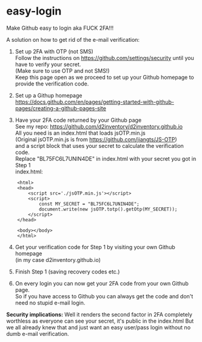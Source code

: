 # easy-login
Make Github easy to login aka FUCK 2FA!!!



A solution on how to get rid of the e-mail verification:

1. Set up 2FA with OTP (not SMS)  
Follow the instructions on https://github.com/settings/security until you have to verify your secret.  
(Make sure to use OTP and not SMS!)  
Keep this page open as we proceed to set up your Github homepage to provide the verification code.

2. Set up a Githup homepage  
https://docs.github.com/en/pages/getting-started-with-github-pages/creating-a-github-pages-site
   
3. Have your 2FA code returned by your Github page  
See my repo: https://github.com/d2inventory/d2inventory.github.io  
All you need is an index.html that loads jsOTP.min.js  
(Original jsOTP.min.js is from https://github.com/jiangts/JS-OTP)  
and a script block that uses your secret to calculate the verification code.  
Replace "BL75FC6L7UNIN4DE" in index.html with your secret you got in Step 1  
index.html:
```
    <html>
    <head>
        <script src='./jsOTP.min.js'></script>
        <script>
            const MY_SECRET = "BL75FC6L7UNIN4DE";
            document.write(new jsOTP.totp().getOtp(MY_SECRET));
        </script>
    </head>

    <body></body>
    </html>
```  
4. Get your verification code for Step 1 by visiting your own Github homepage  
(in my case d2inventory.github.io)

5. Finish Step 1 (saving recovery codes etc.)
6. On every login you can now get your 2FA code from your own Github page.  
So if you have access to Github you can always get the code and don't need no stupid e-mail login.



**Security implications:**
Well it renders the second factor in 2FA completely worthless as everyone can see your secret, it's public in the index.html
But we all already knew that and just want an easy user/pass login without no dumb e-mail verification.

